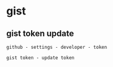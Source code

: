 # gist

## gist token update

```
github - settings - developer - token

gist token - update token
```
